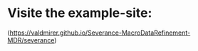 # Visite the example-site:
(https://valdmirer.github.io/Severance-MacroDataRefinement-MDR/severance)
